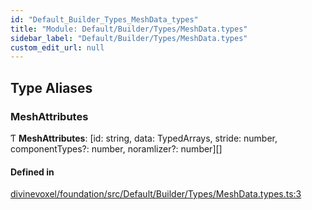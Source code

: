 ```yaml
---
id: "Default_Builder_Types_MeshData_types"
title: "Module: Default/Builder/Types/MeshData.types"
sidebar_label: "Default/Builder/Types/MeshData.types"
custom_edit_url: null
---
```


## Type Aliases

### MeshAttributes

Ƭ **MeshAttributes**: [id: string, data: TypedArrays, stride: number, componentTypes?: number, noramlizer?: number][]

#### Defined in

[divinevoxel/foundation/src/Default/Builder/Types/MeshData.types.ts:3](https://github.com/lucasdamianjohnson/DivineVoxelEngine/blob/596fa7391478620ed460dfb4856ff0a763b91c49/divinevoxel/foundation/src/Default/Builder/Types/MeshData.types.ts#L3)

